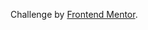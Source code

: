 Challenge by <a href="https://www.frontendmentor.io?ref=challenge" target="_blank">Frontend Mentor</a>.
